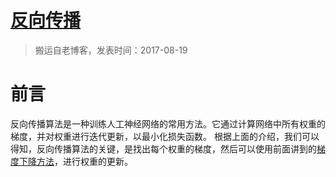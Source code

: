 # [反向传播](https://github.com/zzy131250/gitblog/issues/23)

> 搬运自老博客，发表时间：2017-08-19

# 前言
反向传播算法是一种训练人工神经网络的常用方法。它通过计算网络中所有权重的梯度，并对权重进行迭代更新，以最小化损失函数。
根据上面的介绍，我们可以得知，反向传播算法的关键，是找出每个权重的梯度，然后可以使用前面讲到的[梯度下降方法]()，进行权重的更新。